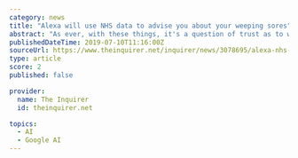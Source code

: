 ```yaml
---
category: news
title: "Alexa will use NHS data to advise you about your weeping sores"
abstract: "As ever, with these things, it's a question of trust as to whether that makes you comfortable using the service. Google's DeepMind subsidiary was criticised after privacy concerns were raised about the amount of data being shared with Google during a trial ..."
publishedDateTime: 2019-07-10T11:16:00Z
sourceUrl: https://www.theinquirer.net/inquirer/news/3078695/alexa-nhs-advice
type: article
score: 2
published: false

provider:
  name: The Inquirer
  id: theinquirer.net

topics:
  - AI
  - Google AI
---
```

